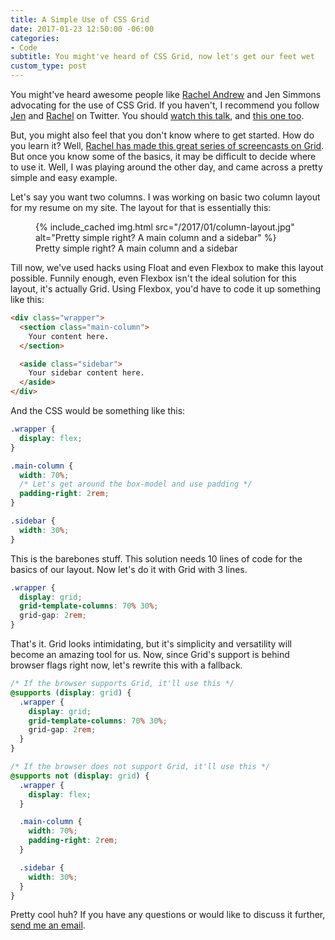```yaml
---
title: A Simple Use of CSS Grid
date: 2017-01-23 12:50:00 -06:00
categories:
- Code
subtitle: You might've heard of CSS Grid, now let's get our feet wet
custom_type: post
---
```


You might've heard awesome people like [Rachel Andrew](https://www.rachelandrew.co.uk/archives/2017/01/18/css-grid-one-layout-method-not-the-only-layout-method/) and Jen Simmons advocating for the use of CSS Grid. If you haven't, I recommend you follow [Jen][6765-0001] and [Rachel][6765-0002] on Twitter. You should [watch this talk](https://youtu.be/Felq4z_rdPQ), and [this one too](https://youtu.be/PZPPwxumEzs).

But, you might also feel that you don't know where to get started. How do you learn it? Well, [Rachel has made this great series of screencasts on Grid](http://gridbyexample.com/). But once you know some of the basics, it may be difficult to decide where to use it. Well, I was playing around the other day, and came across a pretty simple and easy example.

Let's say you want two columns. I was working on basic two column layout for my resume on my site. The layout for that is essentially this:

<figure class="extendout">
  {% include_cached img.html src="/2017/01/column-layout.jpg" alt="Pretty simple right? A main column and a sidebar" %}
  <figcaption>Pretty simple right? A main column and a sidebar</figcaption>
</figure>

Till now, we've used hacks using Float and even Flexbox to make this layout possible. Funnily enough, even Flexbox isn't the ideal solution for this layout, it's actually Grid. Using Flexbox, you'd have to code it up something like this:

```html
<div class="wrapper">
  <section class="main-column">
    Your content here.
  </section>

  <aside class="sidebar">
    Your sidebar content here.
  </aside>
</div>
```

And the CSS would be something like this:

```css
.wrapper {
  display: flex;
}

.main-column {
  width: 70%;
  /* Let's get around the box-model and use padding */
  padding-right: 2rem;
}

.sidebar {
  width: 30%;
}
```

This is the barebones stuff. This solution needs 10 lines of code for the basics of our layout. Now let's do it with Grid with 3 lines.

```css
.wrapper {
  display: grid;
  grid-template-columns: 70% 30%;
  grid-gap: 2rem;
}
```

That's it. Grid looks intimidating, but it's simplicity and versatility will become an amazing tool for us. Now, since Grid's support is behind browser flags right now, let's rewrite this with a fallback.

```css
/* If the browser supports Grid, it'll use this */
@supports (display: grid) {
  .wrapper {
    display: grid;
    grid-template-columns: 70% 30%;
    grid-gap: 2rem;
  }
}

/* If the browser does not support Grid, it'll use this */
@supports not (display: grid) {
  .wrapper {
    display: flex;
  }

  .main-column {
    width: 70%;
    padding-right: 2rem;
  }

  .sidebar {
    width: 30%;
  }
}
```

Pretty cool huh? If you have any questions or would like to discuss it further, [send me an email](mailto:smith@ttimsmith.com).

[6765-0001]: https://twitter.com/jensimmons
[6765-0002]: https://twitter.com/rachelandrew
